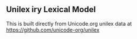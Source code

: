 Unilex iry Lexical Model
----------------------

This is built directly from Unicode.org unilex data at
https://github.com/unicode-org/unilex
